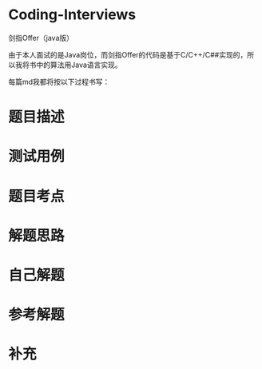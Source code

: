 # Coding-Interviews
剑指Offer（java版）

由于本人面试的是Java岗位，而剑指Offer的代码是基于C/C++/C##实现的，所以我将书中的算法用Java语言实现。

每篇md我都将按以下过程书写：
# 题目描述
# 测试用例
# 题目考点
# 解题思路
# 自己解题
# 参考解题
# 补充

